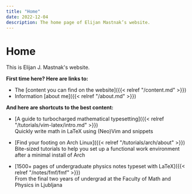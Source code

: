 ```yaml
---
title: "Home"
date: 2022-12-04
description: The home page of Elijan Mastnak’s website.
---
```


# Home

This is Elijan J. Mastnak's website.

**First time here? Here are links to:**

- The [content you can find on the website]({{< relref "/content.md" >}})
- Information [about me]({{< relref "/about.md" >}})

**And here are shortcuts to the best content:**

- [A guide to turbocharged mathematical typesetting]({{< relref "/tutorials/vim-latex/intro.md" >}})
  <br>
  Quickly write math in LaTeX using (Neo)Vim and snippets

- [Find your footing on Arch Linux]({{< relref "/tutorials/arch/about" >}})
  <br>
  Bite-sized tutorials to help you set up a functional work environment after a minimal install of Arch

- [1500+ pages of undergraduate physics notes typeset with LaTeX]({{< relref "/notes/fmf/fmf" >}})
  <br>
  From the final two years of undergrad at the Faculty of Math and Physics in Ljubljana
